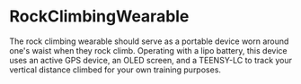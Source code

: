 # RockClimbingWearable

The rock climbing wearable should serve as a portable device worn around one's waist when they rock climb. Operating with a lipo battery, this device uses an active GPS device, an OLED screen, and a TEENSY-LC to track your vertical distance climbed for your own training purposes.